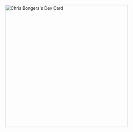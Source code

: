 <a href="https://app.daily.dev/DailyDevTips"><img src="https://github.competeralexandercharles/peteralexandercharles/blob/master/devcard.svg" width="400" alt="Chris Bongers's Dev Card"/></a>


